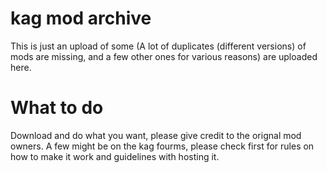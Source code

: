 # kag mod archive
This is just an upload of some (A lot of duplicates (different versions) of mods are missing, and a few other ones for various reasons) are uploaded here.

# What to do
Download and do what you want, please give credit to the orignal mod owners. A few might be on the kag fourms, please check first for rules on how to make it work and guidelines with hosting it. 
